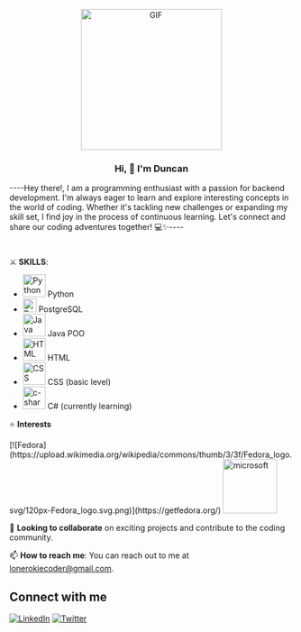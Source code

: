 <p align="center">
  <a href="https://giphy.com/gifs/glitch-matrix-cat-wwg1suUiTbCY8H8vIA">
    <img src="https://media.giphy.com/media/wwg1suUiTbCY8H8vIA/giphy-downsized-large.gif" alt="GIF" width="250" height="250">
  </a>
</p>

**<h3 align="center">Hi, 👋 I'm Duncan</h3>**
<p>
----Hey there!, I am a programming enthusiast with a passion for backend development. I'm always eager to learn and explore interesting concepts in the world of coding. Whether it's tackling new challenges or expanding my skill set, I find joy in the process of continuous learning. Let's connect and share our coding adventures together! 💻✨----
</p>
<h1></h1>

⚔️ **SKILLS**:

<ul>
  <li><img src="https://img.icons8.com/color/32/000000/python.png" alt="Python" height="40"> Python</li>
  <li><img src="https://w7.pngwing.com/pngs/396/90/png-transparent-postgresql-database-logo-computer-icons-replication-software-developer-miscellaneous-blue-mammal-thumbnail.png" alt="PostgreSQL" height="24"> PostgreSQL</li>
  <li><img src="https://img.icons8.com/color/32/000000/java-coffee-cup-logo.png" alt="Java" height="40"> Java POO</li>
  <li><img src="https://img.icons8.com/color/32/000000/html-5.png" alt="HTML" height="40"> HTML</li>
  <li><img src="https://img.icons8.com/color/32/000000/css3.png" alt="CSS" height="40"> CSS (basic level)</li>
  <li><img height="40" src="https://img.icons8.com/nolan/64/c-sharp-logo.png" alt="c-sharp-logo"/> C# (currently learning)</li>

</ul>

⭐️ **Interests**

<p> [![Fedora](https://upload.wikimedia.org/wikipedia/commons/thumb/3/3f/Fedora_logo.svg/120px-Fedora_logo.svg.png)](https://getfedora.org/)     <img width="96" height="96" src="https://img.icons8.com/color/96/microsoft.png" alt="microsoft"/> </p> 



🤝 **Looking to collaborate** on exciting projects and contribute to the coding community.

📫 **How to reach me**: You can reach out to me at lonerokiecoder@gmail.com.


## Connect with me
[![LinkedIn](https://img.icons8.com/color/48/000000/linkedin.png)](https://www.linkedin.com/in/duncan-morera-perez-6646b3251/)
[![Twitter](https://img.icons8.com/color/48/000000/twitter.png)](https://twitter.com/LoneROKIECoder)

<!---
LoneROKIE/LoneROKIE is a ✨ special ✨ repository because its `README.md` (this file) appears on your GitHub profile.
You can click the Preview link to take a look at your changes.
--->
